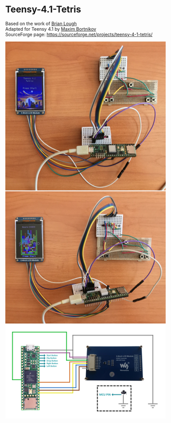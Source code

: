 # Teensy-4.1-Tetris

Based on the work of [Brian Lough](https://github.com/witnessmenow) </br>
Adapted for Teensy 4.1 by [Maxim Bortnikov](https://github.com/Northstrix) </br>
SourceForge page: https://sourceforge.net/projects/teensy-4-1-tetris/

![image text](https://github.com/Northstrix/Teensy-4.1-Tetris/blob/main/V1.0/Pictures/IMG_0615.jpg)
![image text](https://github.com/Northstrix/Teensy-4.1-Tetris/blob/main/V1.0/Pictures/IMG_0618.jpg)
![image text](https://github.com/Northstrix/Teensy-4.1-Tetris/blob/main/V1.0/Pictures/Circuit%20Diagram.png)
